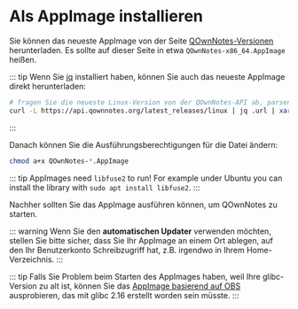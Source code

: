 # Als AppImage installieren

Sie können das neueste AppImage von der Seite [QOwnNotes-Versionen](https://github.com/pbek/QOwnNotes/releases) herunterladen. Es sollte auf dieser Seite in etwa `QOwnNotes-x86_64.AppImage` heißen.

::: tip
Wenn Sie [jq](https://stedolan.github.io/jq/) installiert haben, können Sie auch das neueste AppImage direkt herunterladen:

```bash
# fragen Sie die neueste Linux-Version von der QOwnNotes-API ab, parsen Sie die JSON nach der URL und laden Sie sie runter
curl -L https://api.qownnotes.org/latest_releases/linux | jq .url | xargs curl -Lo QOwnNotes-x86_64.AppImage
```
:::

Danach können Sie die Ausführungsberechtigungen für die Datei ändern:

```bash
chmod a+x QOwnNotes-*.AppImage
```

::: tip
AppImages need `libfuse2` to run! For example under Ubuntu you can install the library with `sudo apt install libfuse2`.
:::

Nachher sollten Sie das AppImage ausführen können, um QOwnNotes zu starten.

::: warning
Wenn Sie den **automatischen Updater** verwenden möchten, stellen Sie bitte sicher, dass Sie Ihr AppImage an einem Ort ablegen, auf den Ihr Benutzerkonto Schreibzugriff hat, z.B. irgendwo in Ihrem Home-Verzeichnis.
:::

::: tip
Falls Sie Problem beim Starten des AppImages haben, weil Ihre glibc-Version zu alt ist, können Sie das [AppImage basierend auf OBS](https://download.opensuse.org/repositories/home:/pbek:/QOwnNotes/AppImage/QOwnNotes-latest-x86_64.AppImage) ausprobieren, das mit glibc 2.16 erstellt worden sein müsste.
:::
